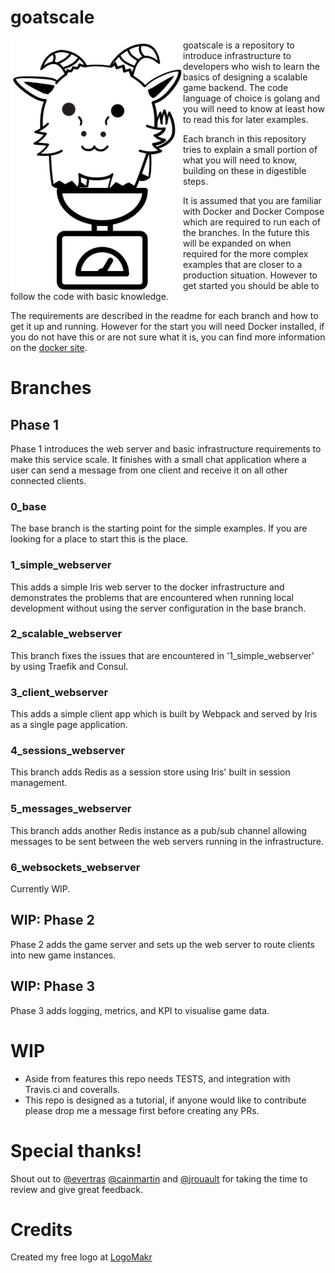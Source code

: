 # goatscale
<img align="left" src="/logo/goatscale.png">

goatscale is a repository to introduce infrastructure to developers who wish to learn the basics of designing a scalable game backend. The code language of choice is golang and you will need to know at least how to read this for later examples.

Each branch in this repository tries to explain a small portion of what you will need to know, building on these in digestible steps.

It is assumed that you are familiar with Docker and Docker Compose which are required to run each of the branches. In the future this will be expanded on when required for the more complex examples that are closer to a production situation. However to get started you should be able to follow the code with basic knowledge.

The requirements are described in the readme for each branch and how to get it up and running. However for the start you will need Docker installed, if you do not have this or are not sure what it is, you can find more information on the [docker site](https://www.docker.com/).

# Branches

## Phase 1
Phase 1 introduces the web server and basic infrastructure requirements to make this service scale. It finishes with a small chat application where a user can send a message from one client and receive it on all other connected clients.

### 0_base
The base branch is the starting point for the simple examples. If you are looking for a place to start this is the place.

### 1_simple_webserver
This adds a simple Iris web server to the docker infrastructure and demonstrates the problems that are encountered when running local development without using the server configuration in the base branch.

### 2_scalable_webserver
This branch fixes the issues that are encountered in '1_simple_webserver' by using Traefik and Consul.

### 3_client_webserver
This adds a simple client app which is built by Webpack and served by Iris as a single page application.

### 4_sessions_webserver
This branch adds Redis as a session store using Iris' built in session management.

### 5_messages_webserver
This branch adds another Redis instance as a pub/sub channel allowing messages to be sent between the web servers running in the infrastructure.

### 6_websockets_webserver
Currently WIP.

## WIP: Phase 2
Phase 2 adds the game server and sets up the web server to route clients into new game instances.

## WIP: Phase 3
Phase 3 adds logging, metrics, and KPI to visualise game data.

# WIP
* Aside from features this repo needs TESTS, and integration with Travis.ci and coveralls.
* This repo is designed as a tutorial, if anyone would like to contribute please drop me a message first before creating any PRs.

# Special thanks!
Shout out to [@evertras](https://github.com/Evertras) [@cainmartin](https://github.com/cainmartin) and [@jrouault](https://github.com/jrouault) for taking the time to review and give great feedback.

# Credits
Created my free logo at [LogoMakr](https://LogoMakr.com)